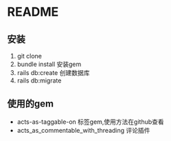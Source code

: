 # README

## 安装
1. git clone 
2. bundle install 安装gem
3. rails db:create 创建数据库
4. rails db:migrate

## 使用的gem
* acts-as-taggable-on 标签gem,使用方法在github查看
* acts_as_commentable_with_threading 评论插件


